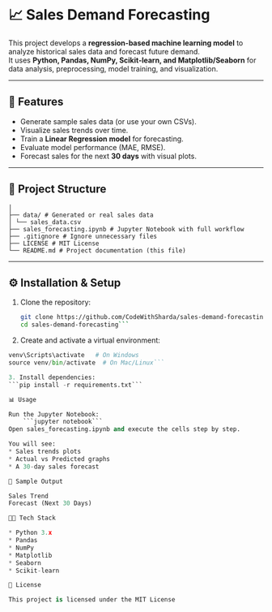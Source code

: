 # 📈 Sales Demand Forecasting

This project develops a **regression-based machine learning model** to analyze historical sales data and forecast future demand.  
It uses **Python, Pandas, NumPy, Scikit-learn, and Matplotlib/Seaborn** for data analysis, preprocessing, model training, and visualization.

---

## 🚀 Features
- Generate sample sales data (or use your own CSVs).
- Visualize sales trends over time.
- Train a **Linear Regression model** for forecasting.
- Evaluate model performance (MAE, RMSE).
- Forecast sales for the next **30 days** with visual plots.

---

## 📂 Project Structure
```sales-demand-forecasting/
│
├── data/ # Generated or real sales data
│ └── sales_data.csv
├── sales_forecasting.ipynb # Jupyter Notebook with full workflow
├── .gitignore # Ignore unnecessary files
├── LICENSE # MIT License
└── README.md # Project documentation (this file)
```


---

## ⚙️ Installation & Setup
1. Clone the repository:
   ```bash
   git clone https://github.com/CodeWithSharda/sales-demand-forecasting.git
   cd sales-demand-forecasting```

2. Create and activate a virtual environment:
```python -m venv venv
venv\Scripts\activate   # On Windows
source venv/bin/activate  # On Mac/Linux```

3. Install dependencies:
```pip install -r requirements.txt```

📊 Usage

Run the Jupyter Notebook:
    ```jupyter notebook```
Open sales_forecasting.ipynb and execute the cells step by step.

You will see:
* Sales trends plots
* Actual vs Predicted graphs
* A 30-day sales forecast

📸 Sample Output

Sales Trend
Forecast (Next 30 Days)

🧑‍💻 Tech Stack

* Python 3.x
* Pandas
* NumPy
* Matplotlib
* Seaborn
* Scikit-learn

📜 License

This project is licensed under the MIT License

